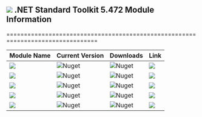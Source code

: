 ## <img src="https://github.com/Wagnerp/Krypton-NET-Version-Dashboard/blob/master/Assets/Icons/PNG/Square%20Design%2064%20x%2064%20New%20Green.png" /> .NET Standard Toolkit 5.472 Module Information

================================================================================

| Module Name | Current Version | Downloads | Link |
|---|---|---|---|
| <img src="https://img.shields.io/badge/Module-Core-orange.svg" /> | ![Nuget](https://img.shields.io/nuget/v/KryptonToolkitSuite5472CoreModule) | ![Nuget](https://img.shields.io/nuget/dt/KryptonToolkitSuite5472CoreModule?color=brightgreen) |  <a href="https://www.nuget.org/packages/KryptonToolkitSuite5472CoreModule/"><img src="https://img.shields.io/badge/Download-Link-9cf.svg" /></a> |
| <img src="https://img.shields.io/badge/Module-Docking-orange.svg" /> | ![Nuget](https://img.shields.io/nuget/v/KryptonToolkitSuite5472DockingModule) | ![Nuget](https://img.shields.io/nuget/dt/KryptonToolkitSuite5472DockingModule?color=brightgreen) |  <a href="https://www.nuget.org/packages/KryptonToolkitSuite5472DockingModule/"><img src="https://img.shields.io/badge/Download-Link-9cf.svg" /></a> |
| <img src="https://img.shields.io/badge/Module-Navigator-orange.svg" /> | ![Nuget](https://img.shields.io/nuget/v/KryptonToolkitSuite5472NavigatorModule) | ![Nuget](https://img.shields.io/nuget/dt/KryptonToolkitSuite5472NavigatorModule?color=brightgreen) |  <a href="https://www.nuget.org/packages/KryptonToolkitSuite5472NavigatorModule/"><img src="https://img.shields.io/badge/Download-Link-9cf.svg" /></a> |
| <img src="https://img.shields.io/badge/Module-Ribbon-orange.svg" /> | ![Nuget](https://img.shields.io/nuget/v/KryptonToolkitSuite5472RibbonModule) | ![Nuget](https://img.shields.io/nuget/dt/KryptonToolkitSuite5472RibbonModule?color=brightgreen) |  <a href="https://www.nuget.org/packages/KryptonToolkitSuite5472RibbonModule/"><img src="https://img.shields.io/badge/Download-Link-9cf.svg" /></a> |
| <img src="https://img.shields.io/badge/Module-Workspace-orange.svg" /> | ![Nuget](https://img.shields.io/nuget/v/KryptonToolkitSuite5472WorkspaceModule) | ![Nuget](https://img.shields.io/nuget/dt/KryptonToolkitSuite5472WorkspaceModule?color=brightgreen) |  <a href="https://www.nuget.org/packages/KryptonToolkitSuite5472WorkspaceModule/"><img src="https://img.shields.io/badge/Download-Link-9cf.svg" /></a> |